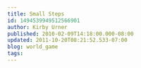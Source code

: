 ```yaml
---
title: Small Steps
id: 1494539949512566901
author: Kirby Urner
published: 2010-02-09T14:18:00.000-08:00
updated: 2011-10-20T08:21:52.533-07:00
blog: world_game
tags: 
---
```


